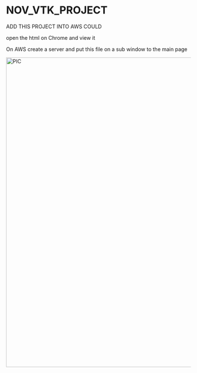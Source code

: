 # NOV_VTK_PROJECT
ADD THIS PROJECT INTO AWS COULD

open the html on Chrome and view it

On AWS create a server and put this file on a sub window to the main page

<img width="845" alt="PIC" src="https://github.com/zcwang6/NOV_VTK_PROJECT/assets/30075449/902ac17d-a30e-4f91-8524-ece6e8c50ac3">


